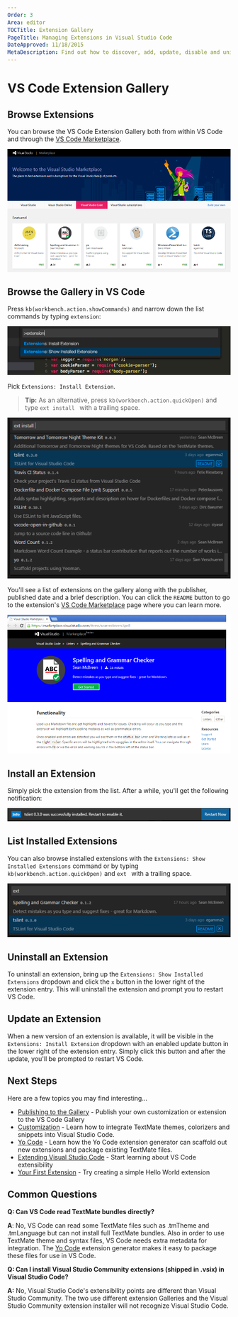 ```yaml
---
Order: 3
Area: editor
TOCTitle: Extension Gallery
PageTitle: Managing Extensions in Visual Studio Code
DateApproved: 11/18/2015
MetaDescription: Find out how to discover, add, update, disable and uninstall Visual Studio Code extensions (plug-ins) through the Extension Gallery.
---
```


# VS Code Extension Gallery

## Browse Extensions

You can browse the VS Code Extension Gallery both from within VS Code and through the [VS Code Marketplace](http://marketplace.visualstudio.com/#VSCode).

![marketplace](images/extension-gallery/marketplace.png) 

## Browse the Gallery in VS Code

Press `kb(workbench.action.showCommands)` and narrow down the list commands by typing `extension`:

![F1 Extensions](images/extension-gallery/f1extensions.png)

Pick `Extensions: Install Extension`.

> **Tip:** As an alternative, press `kb(workbench.action.quickOpen)` and type `ext install ` with a trailing space.

![ext install](images/extension-gallery/ext-install.png)

You'll see a list of extensions on the gallery along with the publisher, published date and a brief description.  You can click the `README` button to go to the extension's [VS Code Marketplace](http://marketplace.visualstudio.com/#VSCode) page where you can learn more.

![marketplace readme](images/extension-gallery/marketplace-readme.png)

## Install an Extension

Simply pick the extension from the list. After a while, you'll get the following notification:

![installed](images/extension-gallery/installed.png)

## List Installed Extensions

You can also browse installed extensions with the `Extensions: Show Installed Extensions` command or by typing `kb(workbench.action.quickOpen)` and `ext ` with a trailing space.

![installed extensions](images/extension-gallery/installed-extensions.png)

## Uninstall an Extension

To uninstall an extension, bring up the `Extensions: Show Installed Extensions` dropdown and click the `x` button in the lower right of the extension entry. This will uninstall the extension and prompt you to restart VS Code.

## Update an Extension

When a new version of an extension is available, it will be visible in the `Extensions: Install Extension` dropdown with an enabled update button in the lower right of the extension entry.  Simply click this button and after the update, you'll be prompted to restart VS Code.

## Next Steps
Here are a few topics you may find interesting...

* [Publishing to the Gallery](/docs/tools/vscecli.md) - Publish your own customization or extension to the VS Code Gallery
* [Customization](/docs/customization/overview.md) - Learn how to integrate TextMate themes, colorizers and snippets into Visual Studio Code.
* [Yo Code](/docs/tools/yocode.md) - Learn how the Yo Code extension generator can scaffold out new extensions and package existing TextMate files.
* [Extending Visual Studio Code](/docs/extensions/overview.md) - Start learning about VS Code extensibility
* [Your First Extension](/docs/extensions/example-hello-world.md) - Try creating a simple Hello World extension

## Common Questions

**Q: Can VS Code read TextMate bundles directly?**

**A**: No, VS Code can read some TextMate files such as .tmTheme and .tmLanguage but can not install full TextMate bundles. Also in order to use TextMate theme and syntax files, VS Code needs extra metadata for integration.  The [Yo Code](/docs/tools/yocode.md) extension generator makes it easy to package these files for use in VS Code.

**Q: Can I install Visual Studio Community extensions (shipped in .vsix) in Visual Studio Code?**

**A:** No, Visual Studio Code's extensibility points are different than Visual Studio Community.  The two use different extension Galleries and the Visual Studio Community extension installer will not recognize Visual Studio Code.


